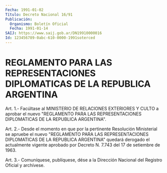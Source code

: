 ```yaml
---
Fecha: 1991-01-02
Título: Decreto Nacional 16/91
Publicación:
  Organismo: Boletín Oficial
  Fecha: 1991-01-14
SAIJ: https://www.saij.gob.ar/DN19910000016
Id: 123456789-0abc-610-0000-1991soterced
---
```

# REGLAMENTO PARA LAS REPRESENTACIONES DIPLOMATICAS DE LA REPUBLICA ARGENTINA

<a id="1"></a>
Art.  1.-  Facúltase  al MINISTERIO DE RELACIONES EXTERIORES Y CULTO  a  aprobar el nuevo "REGLAMENTO  PARA  LAS  REPRESENTACIONES DIPLOMATICAS DE LA REPUBLICA ARGENTINA".

<a id="2"></a>
Art.  2.- Desde el momento en que por la pertinente Resolución Ministerial se apruebe el nuevo "REGLAMENTO PARA LAS REPRESENTACIONES  DIPLOMATICAS  DE  LA REPUBLICA ARGENTINA" quedará derogado el actualmente vigente aprobado  por  Decreto N. 7.743 del 17 de setiembre de 1963.

<a id="3"></a>
Art. 3.- Comuníquese, publíquese, dése a la Dirección Nacional del Registro Oficial y archívese.